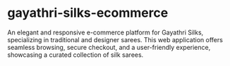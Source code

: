 # gayathri-silks-ecommerce
An elegant and responsive e-commerce platform for Gayathri Silks, specializing in traditional and designer sarees. This web application offers seamless browsing, secure checkout, and a user-friendly experience, showcasing a curated collection of silk sarees.
